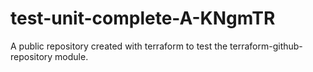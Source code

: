 # test-unit-complete-A-KNgmTR
A public repository created with terraform to test the terraform-github-repository module.
